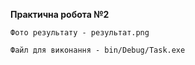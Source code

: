 <b>Практична робота №2</b>

    Фото результату - результат.png

    Файл для виконання - bin/Debug/Task.exe
